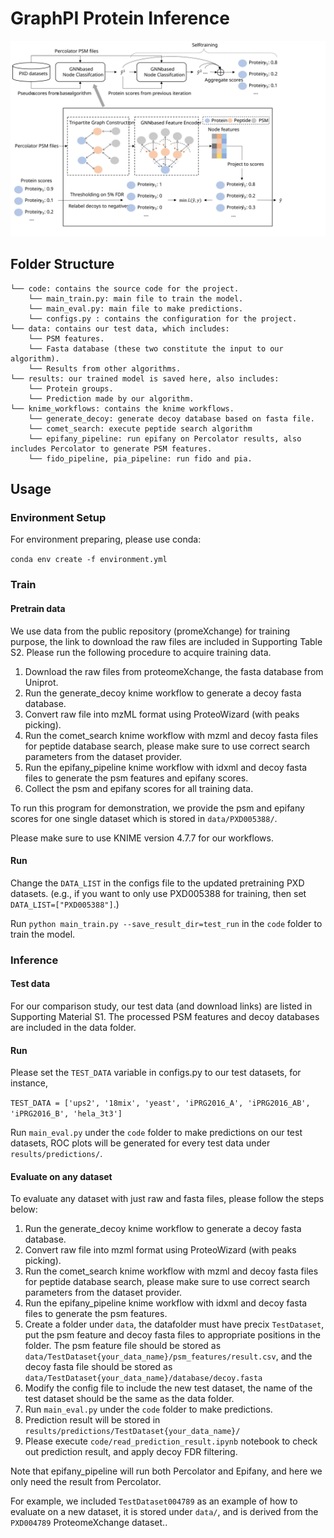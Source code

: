 # GraphPI Protein Inference

![GraphPI Structure](overall_graphPI_structure.svg)

## Folder Structure
    └── code: contains the source code for the project.
        └── main_train.py: main file to train the model.
        └── main_eval.py: main file to make predictions.
        └── configs.py : contains the configuration for the project.
    └── data: contains our test data, which includes:
        └── PSM features.
        └── Fasta database (these two constitute the input to our algorithm). 
        └── Results from other algorithms.
    └── results: our trained model is saved here, also includes:
        └── Protein groups.
        └── Prediction made by our algorithm.
    └── knime_workflows: contains the knime workflows.
        └── generate_decoy: generate decoy database based on fasta file.
        └── comet_search: execute peptide search algorithm
        └── epifany_pipeline: run epifany on Percolator results, also includes Percolator to generate PSM features.
        └── fido_pipeline, pia_pipeline: run fido and pia.

## Usage

### Environment Setup

For environment preparing, please use conda:

``conda env create -f environment.yml``

### Train

#### Pretrain data

We use data from the public repository (promeXchange) for training purpose, 
the link to download the raw files are included in Supporting Table S2.
Please run the following procedure to acquire training data.

1. Download the raw files from proteomeXchange, the fasta database from Uniprot.
2. Run the generate_decoy knime workflow to generate a decoy fasta database.
3. Convert raw file into mzML format using ProteoWizard (with peaks picking).
3. Run the comet_search knime workflow with mzml and decoy fasta files for peptide database search, please make sure to use correct search parameters from the dataset provider.
4. Run the epifany_pipeline knime workflow with idxml and decoy fasta files to generate the psm features and epifany scores.
5. Collect the psm and epifany scores for all training data.

To run this program for demonstration, we provide the psm and epifany scores for one single dataset which is stored in ``data/PXD005388/``.

Please make sure to use KNIME version 4.7.7 for our workflows.
#### Run
Change the ``DATA_LIST`` in the configs file to the updated pretraining PXD datasets. (e.g., if you want to only use PXD005388 for training, then set ``DATA_LIST=["PXD005388"]``.)

Run ``python main_train.py --save_result_dir=test_run`` in the ``code`` folder to train the model.

### Inference

#### Test data

For our comparison study, our test data (and download links) are listed in Supporting Material S1.
The processed PSM features and decoy databases are included in the data folder.

#### Run
Please set the ``TEST_DATA`` variable in configs.py to our test datasets, for instance,

``TEST_DATA = ['ups2', '18mix', 'yeast', 'iPRG2016_A', 'iPRG2016_AB', 'iPRG2016_B', 'hela_3t3']``


Run ``main_eval.py`` under the ``code`` folder to make predictions on our test datasets, ROC plots will be generated
for every test data under ``results/predictions/``.

#### Evaluate on any dataset
To evaluate any dataset with just raw and fasta files, please follow the steps below:
1. Run the generate_decoy knime workflow to generate a decoy fasta database.
2. Convert raw file into mzml format using ProteoWizard (with peaks picking).
3. Run the comet_search knime workflow with mzml and decoy fasta files for peptide database search, please make sure to use correct search parameters from the dataset provider.
4. Run the epifany_pipeline knime workflow with idxml and decoy fasta files to generate the psm features.
5. Create a folder under ``data``, the datafolder must have precix ``TestDataset``, put the psm feature and decoy fasta files to appropriate positions in the folder.
The psm feature file should be stored as ``data/TestDataset{your_data_name}/psm_features/result.csv``, and the decoy fasta file should be stored as ``data/TestDataset{your_data_name}/database/decoy.fasta``
6. Modify the config file to include the new test dataset, the name of the test dataset should be the same as the data folder.
7. Run ``main_eval.py`` under the ``code`` folder to make predictions.
8. Prediction result will be stored in ``results/predictions/TestDataset{your_data_name}/``
9. Please execute ``code/read_prediction_result.ipynb`` notebook to check out prediction result, and apply decoy FDR filtering.

Note that epifany_pipeline will run both Percolator and Epifany, and here we only need the result from Percolator.

For example, we included ``TestDataset004789`` as an example of how to evaluate on a new dataset, it is stored under ``data/``, and is derived from the ``PXD004789`` ProteomeXchange dataset..